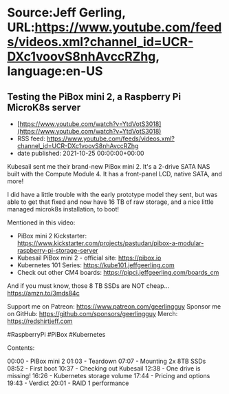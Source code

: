 # Source:Jeff Gerling, URL:https://www.youtube.com/feeds/videos.xml?channel_id=UCR-DXc1voovS8nhAvccRZhg, language:en-US

## Testing the PiBox mini 2, a Raspberry Pi MicroK8s server
 - [https://www.youtube.com/watch?v=YtdVotS3018](https://www.youtube.com/watch?v=YtdVotS3018)
 - RSS feed: https://www.youtube.com/feeds/videos.xml?channel_id=UCR-DXc1voovS8nhAvccRZhg
 - date published: 2021-10-25 00:00:00+00:00

Kubesail sent me their brand-new PiBox mini 2. It's a 2-drive SATA NAS built with the Compute Module 4. It has a front-panel LCD, native SATA, and more!

I did have a little trouble with the early prototype model they sent, but was able to get that fixed and now have 16 TB of raw storage, and a nice little managed microk8s installation, to boot! 

Mentioned in this video:

  - PiBox mini 2 Kickstarter: https://www.kickstarter.com/projects/pastudan/pibox-a-modular-raspberry-pi-storage-server
  - Kubesail PiBox mini 2 - official site: https://pibox.io
  - Kubernetes 101 Series: https://kube101.jeffgeerling.com
  - Check out other CM4 boards: https://pipci.jeffgeerling.com/boards_cm

And if you must know, those 8 TB SSDs are NOT cheap... https://amzn.to/3mds84c

Support me on Patreon: https://www.patreon.com/geerlingguy
Sponsor me on GitHub: https://github.com/sponsors/geerlingguy
Merch: https://redshirtjeff.com

#RaspberryPi #PiBox #Kubernetes

Contents:

00:00 - PiBox mini 2
01:03 - Teardown
07:07 - Mounting 2x 8TB SSDs
08:52 - First boot
10:37 - Checking out Kubesail
12:38 - One drive is missing!
16:26 - Kubernetes storage volume
17:44 - Pricing and options
19:43 - Verdict
20:01 - RAID 1 performance

